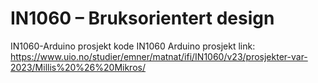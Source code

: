 # IN1060 – Bruksorientert design
IN1060-Arduino prosjekt kode
IN1060 Arduino prosjekt link: https://www.uio.no/studier/emner/matnat/ifi/IN1060/v23/prosjekter-var-2023/Millis%20%26%20Mikros/
